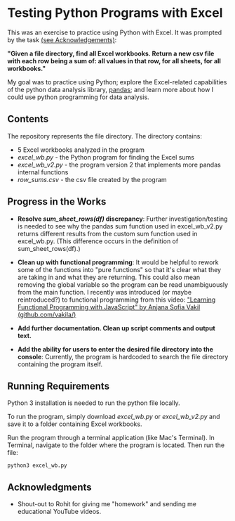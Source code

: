 # Testing Python Programs with Excel

This was an exercise to practice using Python with Excel. It was prompted by the task [(see Acknowledgements)](#acknowledgments):

**"Given a file directory, find all Excel workbooks. Return a new csv file with each row being a sum of: all values in that row, for all sheets, for all workbooks."**

My goal was to practice using Python; explore the Excel-related capabilities of the python data analysis library, [pandas](https://pandas.pydata.org/); and learn more about how I could use python programming for data analysis.


## Contents

The repository represents the file directory. The directory contains:

* 5 Excel workbooks analyzed in the program 
* *excel_wb.py* - the Python program for finding the Excel sums
* *excel_wb_v2.py* - the program version 2 that implements more pandas internal functions
* *row_sums.csv* - the csv file created by the program

## Progress in the Works

* **Resolve *sum_sheet_rows(df)* discrepancy**: 
Further investigation/testing is needed to see why the pandas sum function used in excel_wb_v2.py returns different results from the custom sum function used in excel_wb.py.
(This difference occurs in the definition of sum_sheet_rows(df).)

* **Clean up with functional programming**:
It would be helpful to rework some of the functions into "pure functions" so that it's clear what they are taking in and what they are returning. This could also mean removing the global variable so the program can be read unambiguously from the main function.
I recently was introduced (or maybe reintroduced?) to functional programming from this video: ["Learning Functional Programming with JavaScript" by Anjana Sofia Vakil (github.com/vakila/)](https://www.youtube.com/watch?v=e-5obm1G_FY)


* **Add further documentation. Clean up script comments and output text.**

* **Add the ability for users to enter the desired file directory into the console**:
Currently, the program is hardcoded to search the file directory containing the program itself.

## Running Requirements

Python 3 installation is needed to run the python file locally.

To run the program, simply download *excel_wb.py* or *excel_wb_v2.py* and save it to a folder containing Excel workbooks.

Run the program through a terminal application (like Mac's Terminal). 
In Terminal, navigate to the folder where the program is located. Then run the file:

```
python3 excel_wb.py
```

## Acknowledgments

* Shout-out to Rohit for giving me "homework" and sending me educational YouTube videos. 
